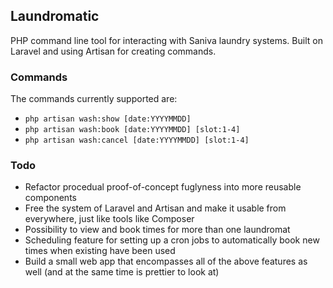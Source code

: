 ## Laundromatic
PHP command line tool for interacting with Saniva laundry systems. Built on
Laravel and using Artisan for creating commands.

### Commands
The commands currently supported are:

- `php artisan wash:show [date:YYYYMMDD]`
- `php artisan wash:book [date:YYYYMMDD] [slot:1-4]`
- `php artisan wash:cancel [date:YYYYMMDD] [slot:1-4]`

### Todo
- Refactor procedual proof-of-concept fuglyness into more reusable components
- Free the system of Laravel and Artisan and make it usable from everywhere, just like tools like Composer
- Possibility to view and book times for more than one laundromat
- Scheduling feature for setting up a cron jobs to automatically book new times when existing have been used
- Build a small web app that encompasses all of the above features as well (and at the same time is prettier to look at)
